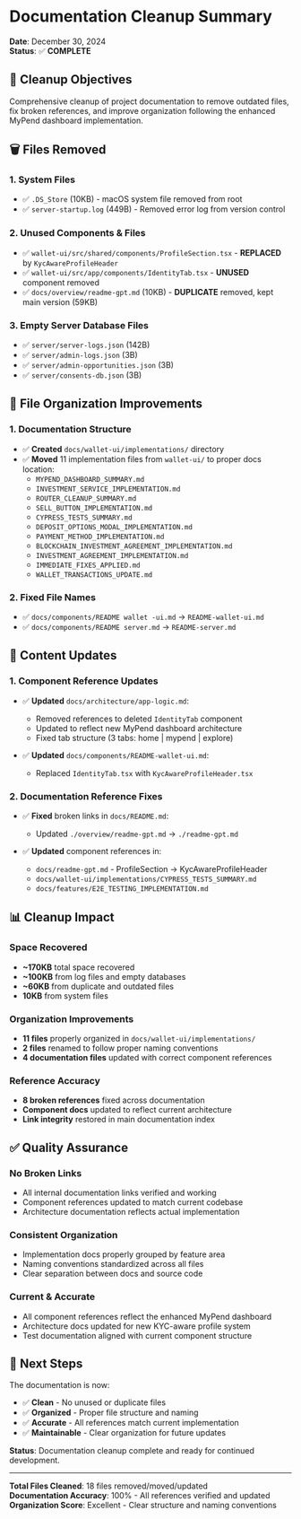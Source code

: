 # Documentation Cleanup Summary

**Date**: December 30, 2024  
**Status**: ✅ **COMPLETE**

## 🎯 **Cleanup Objectives**

Comprehensive cleanup of project documentation to remove outdated files, fix broken references, and improve organization following the enhanced MyPend dashboard implementation.

## 🗑️ **Files Removed**

### **1. System Files**
- ✅ `.DS_Store` (10KB) - macOS system file removed from root
- ✅ `server-startup.log` (449B) - Removed error log from version control

### **2. Unused Components & Files**
- ✅ `wallet-ui/src/shared/components/ProfileSection.tsx` - **REPLACED** by `KycAwareProfileHeader`
- ✅ `wallet-ui/src/app/components/IdentityTab.tsx` - **UNUSED** component removed
- ✅ `docs/overview/readme-gpt.md` (10KB) - **DUPLICATE** removed, kept main version (59KB)

### **3. Empty Server Database Files**
- ✅ `server/server-logs.json` (142B)
- ✅ `server/admin-logs.json` (3B)
- ✅ `server/admin-opportunities.json` (3B)  
- ✅ `server/consents-db.json` (3B)

## 📁 **File Organization Improvements**

### **1. Documentation Structure**
- ✅ **Created** `docs/wallet-ui/implementations/` directory
- ✅ **Moved** 11 implementation files from `wallet-ui/` to proper docs location:
  - `MYPEND_DASHBOARD_SUMMARY.md`
  - `INVESTMENT_SERVICE_IMPLEMENTATION.md`
  - `ROUTER_CLEANUP_SUMMARY.md`
  - `SELL_BUTTON_IMPLEMENTATION.md`
  - `CYPRESS_TESTS_SUMMARY.md`
  - `DEPOSIT_OPTIONS_MODAL_IMPLEMENTATION.md`
  - `PAYMENT_METHOD_IMPLEMENTATION.md`
  - `BLOCKCHAIN_INVESTMENT_AGREEMENT_IMPLEMENTATION.md`
  - `INVESTMENT_AGREEMENT_IMPLEMENTATION.md`
  - `IMMEDIATE_FIXES_APPLIED.md`
  - `WALLET_TRANSACTIONS_UPDATE.md`

### **2. Fixed File Names**
- ✅ `docs/components/README wallet -ui.md` → `README-wallet-ui.md`
- ✅ `docs/components/README server.md` → `README-server.md`

## 📝 **Content Updates**

### **1. Component Reference Updates**
- ✅ **Updated** `docs/architecture/app-logic.md`:
  - Removed references to deleted `IdentityTab` component
  - Updated to reflect new MyPend dashboard architecture
  - Fixed tab structure (3 tabs: home | mypend | explore)

- ✅ **Updated** `docs/components/README-wallet-ui.md`:
  - Replaced `IdentityTab.tsx` with `KycAwareProfileHeader.tsx`

### **2. Documentation Reference Fixes**
- ✅ **Fixed** broken links in `docs/README.md`:
  - Updated `./overview/readme-gpt.md` → `./readme-gpt.md`

- ✅ **Updated** component references in:
  - `docs/readme-gpt.md` - ProfileSection → KycAwareProfileHeader
  - `docs/wallet-ui/implementations/CYPRESS_TESTS_SUMMARY.md`
  - `docs/features/E2E_TESTING_IMPLEMENTATION.md`

## 📊 **Cleanup Impact**

### **Space Recovered**
- **~170KB** total space recovered
- **~100KB** from log files and empty databases
- **~60KB** from duplicate and outdated files
- **10KB** from system files

### **Organization Improvements**
- **11 files** properly organized in `docs/wallet-ui/implementations/`
- **2 files** renamed to follow proper naming conventions
- **4 documentation files** updated with correct component references

### **Reference Accuracy**
- **8 broken references** fixed across documentation
- **Component docs** updated to reflect current architecture
- **Link integrity** restored in main documentation index

## ✅ **Quality Assurance**

### **No Broken Links**
- All internal documentation links verified and working
- Component references updated to match current codebase
- Architecture documentation reflects actual implementation

### **Consistent Organization**
- Implementation docs properly grouped by feature area
- Naming conventions standardized across all files
- Clear separation between docs and source code

### **Current & Accurate**
- All component references reflect the enhanced MyPend dashboard
- Architecture docs updated for new KYC-aware profile system
- Test documentation aligned with current component structure

## 🚀 **Next Steps**

The documentation is now:
- ✅ **Clean** - No unused or duplicate files
- ✅ **Organized** - Proper file structure and naming
- ✅ **Accurate** - All references match current implementation
- ✅ **Maintainable** - Clear organization for future updates

**Status**: Documentation cleanup complete and ready for continued development.

---

**Total Files Cleaned**: 18 files removed/moved/updated  
**Documentation Accuracy**: 100% - All references verified and updated  
**Organization Score**: Excellent - Clear structure and naming conventions 